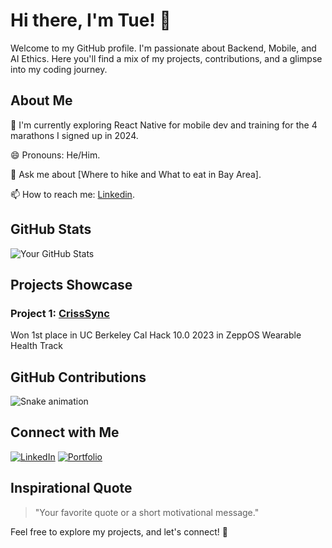 # Hi there, I'm Tue! 👋

Welcome to my GitHub profile. I'm passionate about Backend, Mobile, and AI Ethics. Here you'll find a mix of my projects, contributions, and a glimpse into my coding journey.

## About Me

🌱 I'm currently exploring React Native for mobile dev and training for the 4 marathons I signed up in 2024.

😄 Pronouns: He/Him.

💬 Ask me about [Where to hike and What to eat in Bay Area].

📫 How to reach me: [Linkedin](https://www.linkedin.com/in/tuedolm/).

<!--## Tech Stack

![Tech 1](https://img.shields.io/badge/Tech-YourTech-blue)
![Tech 2](https://img.shields.io/badge/Tech-YourTech-green)
![Tech 3](https://img.shields.io/badge/Tech-YourTech-orange)
-->
## GitHub Stats

![Your GitHub Stats](https://github-readme-stats.vercel.app/api?username=tuedolm&show_icons=true&count_private=true&hide=contribs,issues)

## Projects Showcase

### Project 1: [CrissSync](https://www.devpost.com/software/crisissync/)
Won 1st place in UC Berkeley Cal Hack 10.0 2023 in ZeppOS Wearable Health Track


## GitHub Contributions

![Snake animation](https://raw.githubusercontent.com/{tuedolm}/{tuedolm}/output/github-contribution-grid-snake-dark.svg)

## Connect with Me

[![LinkedIn](https://img.shields.io/badge/LinkedIn-YourLinkedIn-blue)](https://www.linkedin.com/in/tuedolm/)
[![Portfolio](https://img.shields.io/badge/Portfolio-YourPortfolio-green)](https://tuedolm.com/)

## Inspirational Quote

> "Your favorite quote or a short motivational message."

Feel free to explore my projects, and let's connect! 🚀
